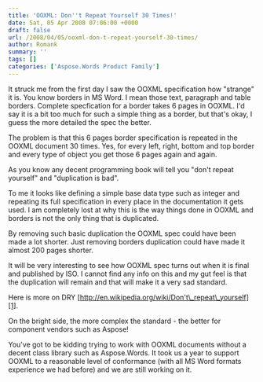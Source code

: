 ```yaml
---
title: 'OOXML: Don''t Repeat Yourself 30 Times!'
date: Sat, 05 Apr 2008 07:06:00 +0000
draft: false
url: /2008/04/05/ooxml-don-t-repeat-yourself-30-times/
author: Romank
summary: ''
tags: []
categories: ['Aspose.Words Product Family']
---
```


It struck me from the first day I saw the OOXML specification how "strange" it is. You know borders in MS Word. I mean those text, paragraph and table borders. Complete specfication for a border takes 6 pages in OOXML. I'd say it is a bit too much for such a simple thing as a border, but that's okay, I guess the more detailed the spec the better.

The problem is that this 6 pages border specification is repeated in the OOXML document 30 times. Yes, for every left, right, bottom and top border and every type of object you get those 6 pages again and again.

As you know any decent programming book will tell you "don't repeat yourself" and "duplication is bad".

To me it looks like defining a simple base data type such as integer and repeating its full specification in every place in the documentation it gets used. I am completely lost at why this is the way things done in OOXML and borders is not the only thing that is duplicated.

By removing such basic duplication the OOXML spec could have been made a lot shorter. Just removing borders duplication could have made it almost 200 pages shorter.

It will be very interesting to see how OOXML spec turns out when it is final and published by ISO. I cannot find any info on this and my gut feel is that the duplication will remain and that will make it a very sad standard.

Here is more on DRY [http://en.wikipedia.org/wiki/Don't\_repeat\_yourself][1].

On the bright side, the more complex the standard - the better for component vendors such as Aspose!

You've got to be kidding trying to work with OOXML documents without a decent class library such as Aspose.Words. It took us a year to support OOXML to a reasonable level of conformance (with all MS Word formats experience we had before) and we are still working on it.




[1]: http://en.wikipedia.org/wiki/Don't_repeat_yourself




